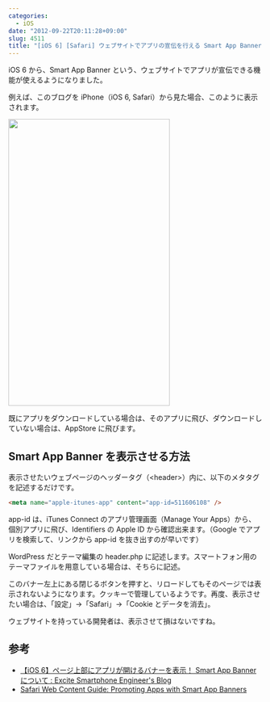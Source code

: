 ```yaml
---
categories:
  - iOS
date: "2012-09-22T20:11:28+09:00"
slug: 4511
title: "[iOS 6] [Safari] ウェブサイトでアプリの宣伝を行える Smart App Banner"
---
```


iOS 6 から、Smart App Banner という、ウェブサイトでアプリが宣伝できる機能が使えるようになりました。

例えば、このブログを iPhone（iOS 6, Safari）から見た場合、このように表示されます。

<img alt="" src="/images/2012/09/4511_1.png" width="320" height="568">

既にアプリをダウンロードしている場合は、そのアプリに飛び、ダウンロードしていない場合は、AppStore に飛びます。

## Smart App Banner を表示させる方法

表示させたいウェブページのヘッダータグ（&lt;header>）内に、以下のメタタグを記述するだけです。

```html
<meta name="apple-itunes-app" content="app-id=511606108" />
```

app-id は、iTunes Connect のアプリ管理画面（Manage Your Apps）から、個別アプリに飛び、Identifiers の Apple ID から確認出来ます。（Google でアプリを検索して、リンクから app-id を抜き出すのが早いです）

WordPress だとテーマ編集の header.php に記述します。スマートフォン用のテーマファイルを用意している場合は、そちらに記述。

このバナー左上にある閉じるボタンを押すと、リロードしてもそのページでは表示されないようになります。クッキーで管理しているようです。再度、表示させたい場合は、「設定」→「Safari」→「Cookie とデータを消去」。

ウェブサイトを持っている開発者は、表示させて損はないですね。

## 参考

- [【iOS 6】ページ上部にアプリが開けるバナーを表示！ Smart App Banner について : Excite Smartphone Engineer's Blog](http://blog.excite.co.jp/spdev/18870453/)
- [Safari Web Content Guide: Promoting Apps with Smart App Banners](https://developer.apple.com/library/safari/#documentation/AppleApplications/Reference/SafariWebContent/PromotingAppswithAppBanners/PromotingAppswithAppBanners.html)
